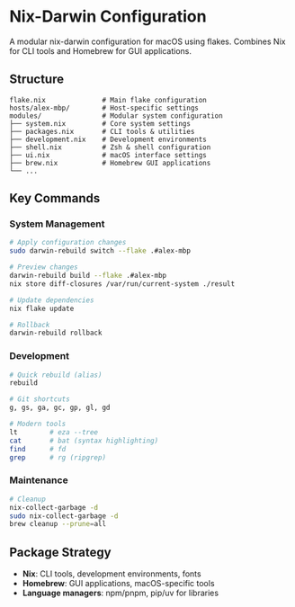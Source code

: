 # Nix-Darwin Configuration

A modular nix-darwin configuration for macOS using flakes. Combines Nix for CLI tools and Homebrew for GUI applications.

## Structure

```
flake.nix              # Main flake configuration
hosts/alex-mbp/        # Host-specific settings
modules/               # Modular system configuration
├── system.nix         # Core system settings
├── packages.nix       # CLI tools & utilities
├── development.nix    # Development environments
├── shell.nix          # Zsh & shell configuration
├── ui.nix             # macOS interface settings
├── brew.nix           # Homebrew GUI applications
└── ...
```

## Key Commands

### System Management
```bash
# Apply configuration changes
sudo darwin-rebuild switch --flake .#alex-mbp

# Preview changes
darwin-rebuild build --flake .#alex-mbp
nix store diff-closures /var/run/current-system ./result

# Update dependencies
nix flake update

# Rollback
darwin-rebuild rollback
```

### Development
```bash
# Quick rebuild (alias)
rebuild

# Git shortcuts
g, gs, ga, gc, gp, gl, gd

# Modern tools
lt        # eza --tree
cat       # bat (syntax highlighting)
find      # fd
grep      # rg (ripgrep)
```

### Maintenance
```bash
# Cleanup
nix-collect-garbage -d
sudo nix-collect-garbage -d
brew cleanup --prune=all
```

## Package Strategy

- **Nix**: CLI tools, development environments, fonts
- **Homebrew**: GUI applications, macOS-specific tools
- **Language managers**: npm/pnpm, pip/uv for libraries
